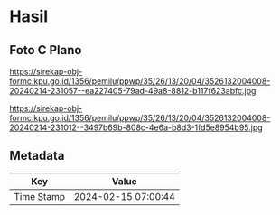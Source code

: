 # Hasil

## Foto C Plano

https://sirekap-obj-formc.kpu.go.id/1356/pemilu/ppwp/35/26/13/20/04/3526132004008-20240214-231057--ea227405-79ad-49a8-8812-b117f623abfc.jpg

https://sirekap-obj-formc.kpu.go.id/1356/pemilu/ppwp/35/26/13/20/04/3526132004008-20240214-231012--3497b69b-808c-4e6a-b8d3-1fd5e8954b95.jpg


## Metadata

| Key        | Value               |
| ---------- | ------------------- |
| Time Stamp | 2024-02-15 07:00:44 |



